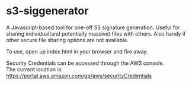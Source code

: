 s3-siggenerator
===============

A Javascript-based tool for one-off S3 signature generation.  Useful for 
sharing individual(and potentially massive) files with others.  Also handy
if other secure file sharing options are not available.

To use, open up index.html in your browser and fire away.

Security Credentials can be accessed through the AWS console.  
The current location is: https://portal.aws.amazon.com/gp/aws/securityCredentials
